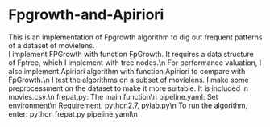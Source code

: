 # Fpgrowth-and-Apiriori
This is an implementation of Fpgrowth algorithm to dig out frequent patterns of a dataset of movielens.</br>
I implement FPGrowth with function FpGrowth. It requires a data structure of Fptree, which I implement with tree nodes.\n
For performance valuation, I also implement Apiriori algorithm with function Apiriori to compare with FpGrowth.\n
I test the algorithms on a subset of movielens. I make some preprocessment on the dataset to make it more suitable. It is included in movies.csv.\n
frepat.py: The main function\n
pipeline.yaml: Set environment\n
Requirement: python2.7, pylab.py\n
To run the algorithm, enter: python frepat.py pipeline.yaml\n

